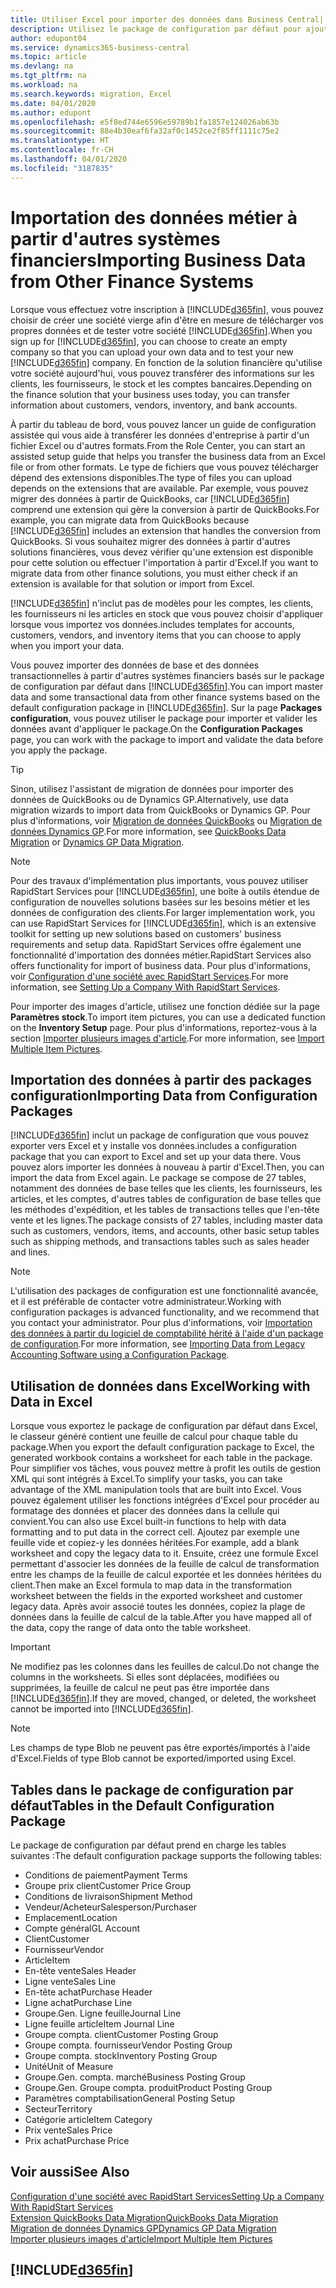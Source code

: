 ```yaml
---
title: Utiliser Excel pour importer des données dans Business Central| Microsoft Docs
description: Utilisez le package de configuration par défaut pour ajouter des données client dans Excel et les importer ensuite dans Business Central.
author: edupont04
ms.service: dynamics365-business-central
ms.topic: article
ms.devlang: na
ms.tgt_pltfrm: na
ms.workload: na
ms.search.keywords: migration, Excel
ms.date: 04/01/2020
ms.author: edupont
ms.openlocfilehash: e5f8ed744e6596e59789b1fa1857e124026ab63b
ms.sourcegitcommit: 88e4b30eaf6fa32af0c1452ce2f85ff1111c75e2
ms.translationtype: HT
ms.contentlocale: fr-CH
ms.lasthandoff: 04/01/2020
ms.locfileid: "3187835"
---
```

# <a name="importing-business-data-from-other-finance-systems"></a><span data-ttu-id="fbe84-103">Importation des données métier à partir d'autres systèmes financiers</span><span class="sxs-lookup"><span data-stu-id="fbe84-103">Importing Business Data from Other Finance Systems</span></span>
<span data-ttu-id="fbe84-104">Lorsque vous effectuez votre inscription à [!INCLUDE[d365fin](includes/d365fin_md.md)], vous pouvez choisir de créer une société vierge afin d'être en mesure de télécharger vos propres données et de tester votre société [!INCLUDE[d365fin](includes/d365fin_md.md)].</span><span class="sxs-lookup"><span data-stu-id="fbe84-104">When you sign up for [!INCLUDE[d365fin](includes/d365fin_md.md)], you can choose to create an empty company so that you can upload your own data and to test your new [!INCLUDE[d365fin](includes/d365fin_md.md)] company.</span></span> <span data-ttu-id="fbe84-105">En fonction de la solution financière qu'utilise votre société aujourd'hui, vous pouvez transférer des informations sur les clients, les fournisseurs, le stock et les comptes bancaires.</span><span class="sxs-lookup"><span data-stu-id="fbe84-105">Depending on the finance solution that your business uses today, you can transfer information about customers, vendors, inventory, and bank accounts.</span></span>  

<span data-ttu-id="fbe84-106">À partir du tableau de bord, vous pouvez lancer un guide de configuration assistée qui vous aide à transférer les données d'entreprise à partir d'un fichier Excel ou d'autres formats.</span><span class="sxs-lookup"><span data-stu-id="fbe84-106">From the Role Center, you can start an assisted setup guide that helps you transfer the business data from an Excel file or from other formats.</span></span> <span data-ttu-id="fbe84-107">Le type de fichiers que vous pouvez télécharger dépend des extensions disponibles.</span><span class="sxs-lookup"><span data-stu-id="fbe84-107">The type of files you can upload depends on the extensions that are available.</span></span> <span data-ttu-id="fbe84-108">Par exemple, vous pouvez migrer des données à partir de QuickBooks, car [!INCLUDE[d365fin](includes/d365fin_md.md)] comprend une extension qui gère la conversion à partir de QuickBooks.</span><span class="sxs-lookup"><span data-stu-id="fbe84-108">For example, you can migrate data from QuickBooks because [!INCLUDE[d365fin](includes/d365fin_md.md)] includes an extension that handles the conversion from QuickBooks.</span></span> <span data-ttu-id="fbe84-109">Si vous souhaitez migrer des données à partir d'autres solutions financières, vous devez vérifier qu'une extension est disponible pour cette solution ou effectuer l'importation à partir d'Excel.</span><span class="sxs-lookup"><span data-stu-id="fbe84-109">If you want to migrate data from other finance solutions, you must either check if an extension is available for that solution or import from Excel.</span></span>  

[!INCLUDE[d365fin](includes/d365fin_md.md)] <span data-ttu-id="fbe84-110">n'inclut pas de modèles pour les comptes, les clients, les fournisseurs ni les articles en stock que vous pouvez choisir d'appliquer lorsque vous importez vos données.</span><span class="sxs-lookup"><span data-stu-id="fbe84-110">includes templates for accounts, customers, vendors, and inventory items that you can choose to apply when you import your data.</span></span>

<span data-ttu-id="fbe84-111">Vous pouvez importer des données de base et des données transactionnelles à partir d'autres systèmes financiers basés sur le package de configuration par défaut dans [!INCLUDE[d365fin](includes/d365fin_md.md)].</span><span class="sxs-lookup"><span data-stu-id="fbe84-111">You can import master data and some transactional data from other finance systems based on the default configuration package in [!INCLUDE[d365fin](includes/d365fin_md.md)].</span></span> <span data-ttu-id="fbe84-112">Sur la page **Packages configuration**, vous pouvez utiliser le package pour importer et valider les données avant d'appliquer le package.</span><span class="sxs-lookup"><span data-stu-id="fbe84-112">On the **Configuration Packages** page, you can work with the package to import and validate the data before you apply the package.</span></span>  

> [!TIP]  
> <span data-ttu-id="fbe84-113">Sinon, utilisez l'assistant de migration de données pour importer des données de QuickBooks ou de Dynamics GP.</span><span class="sxs-lookup"><span data-stu-id="fbe84-113">Alternatively, use data migration wizards to import data from QuickBooks or Dynamics GP.</span></span> <span data-ttu-id="fbe84-114">Pour plus d'informations, voir [Migration de données QuickBooks](ui-extensions-quickbooks-data-migration.md) ou [Migration de données Dynamics GP](ui-extensions-dynamicsgp-data-migration.md).</span><span class="sxs-lookup"><span data-stu-id="fbe84-114">For more information, see [QuickBooks Data Migration](ui-extensions-quickbooks-data-migration.md) or [Dynamics GP Data Migration](ui-extensions-dynamicsgp-data-migration.md).</span></span>

> [!NOTE]  
> <span data-ttu-id="fbe84-115">Pour des travaux d'implémentation plus importants, vous pouvez utiliser RapidStart Services pour [!INCLUDE[d365fin](includes/d365fin_md.md)], une boîte à outils étendue de configuration de nouvelles solutions basées sur les besoins métier et les données de configuration des clients.</span><span class="sxs-lookup"><span data-stu-id="fbe84-115">For larger implementation work, you can use RapidStart Services for [!INCLUDE[d365fin](includes/d365fin_md.md)], which is an extensive toolkit for setting up new solutions based on customers' business requirements and setup data.</span></span> <span data-ttu-id="fbe84-116">RapidStart Services offre également une fonctionnalité d'importation des données métier.</span><span class="sxs-lookup"><span data-stu-id="fbe84-116">RapidStart Services also offers functionality for import of business data.</span></span> <span data-ttu-id="fbe84-117">Pour plus d'informations, voir [Configuration d'une société avec RapidStart Services](admin-set-up-a-company-with-rapidstart.md).</span><span class="sxs-lookup"><span data-stu-id="fbe84-117">For more information, see [Setting Up a Company With RapidStart Services](admin-set-up-a-company-with-rapidstart.md).</span></span>

<span data-ttu-id="fbe84-118">Pour importer des images d'article, utilisez une fonction dédiée sur la page **Paramètres stock**.</span><span class="sxs-lookup"><span data-stu-id="fbe84-118">To import item pictures, you can use a dedicated function on the **Inventory Setup** page.</span></span> <span data-ttu-id="fbe84-119">Pour plus d'informations, reportez-vous à la section [Importer plusieurs images d'article](inventory-how-import-item-pictures.md).</span><span class="sxs-lookup"><span data-stu-id="fbe84-119">For more information, see [Import Multiple Item Pictures](inventory-how-import-item-pictures.md).</span></span>

## <a name="importing-data-from-configuration-packages"></a><span data-ttu-id="fbe84-120">Importation des données à partir des packages configuration</span><span class="sxs-lookup"><span data-stu-id="fbe84-120">Importing Data from Configuration Packages</span></span>
[!INCLUDE[d365fin](includes/d365fin_md.md)] <span data-ttu-id="fbe84-121">inclut un package de configuration que vous pouvez exporter vers Excel et y installe vos données.</span><span class="sxs-lookup"><span data-stu-id="fbe84-121">includes a configuration package that you can export to Excel and set up your data there.</span></span> <span data-ttu-id="fbe84-122">Vous pouvez alors importer les données à nouveau à partir d'Excel.</span><span class="sxs-lookup"><span data-stu-id="fbe84-122">Then, you can import the data from Excel again.</span></span> <span data-ttu-id="fbe84-123">Le package se compose de 27 tables, notamment des données de base telles que les clients, les fournisseurs, les articles, et les comptes, d'autres tables de configuration de base telles que les méthodes d'expédition, et les tables de transactions telles que l'en-tête vente et les lignes.</span><span class="sxs-lookup"><span data-stu-id="fbe84-123">The package consists of 27 tables, including master data such as customers, vendors, items, and accounts, other basic setup tables such as shipping methods, and transactions tables such as sales header and lines.</span></span>  

> [!NOTE]  
>   <span data-ttu-id="fbe84-124">L'utilisation des packages de configuration est une fonctionnalité avancée, et il est préférable de contacter votre administrateur.</span><span class="sxs-lookup"><span data-stu-id="fbe84-124">Working with configuration packages is advanced functionality, and we recommend that you contact your administrator.</span></span> <span data-ttu-id="fbe84-125">Pour plus d'informations, voir [Importation des données à partir du logiciel de comptabilité hérité à l'aide d'un package de configuration](across-import-data-configuration-packages.md).</span><span class="sxs-lookup"><span data-stu-id="fbe84-125">For more information, see [Importing Data from Legacy Accounting Software using a Configuration Package](across-import-data-configuration-packages.md).</span></span>

## <a name="working-with-data-in-excel"></a><span data-ttu-id="fbe84-126">Utilisation de données dans Excel</span><span class="sxs-lookup"><span data-stu-id="fbe84-126">Working with Data in Excel</span></span>
<span data-ttu-id="fbe84-127">Lorsque vous exportez le package de configuration par défaut dans Excel, le classeur généré contient une feuille de calcul pour chaque table du package.</span><span class="sxs-lookup"><span data-stu-id="fbe84-127">When you export the default configuration package to Excel, the generated workbook contains a worksheet for each table in the package.</span></span> <span data-ttu-id="fbe84-128">Pour simplifier vos tâches, vous pouvez mettre à profit les outils de gestion XML qui sont intégrés à Excel.</span><span class="sxs-lookup"><span data-stu-id="fbe84-128">To simplify your tasks, you can take advantage of the XML manipulation tools that are built into Excel.</span></span> <span data-ttu-id="fbe84-129">Vous pouvez également utiliser les fonctions intégrées d'Excel pour procéder au formatage des données et placer des données dans la cellule qui convient.</span><span class="sxs-lookup"><span data-stu-id="fbe84-129">You can also use Excel built-in functions to help with data formatting and to put data in the correct cell.</span></span> <span data-ttu-id="fbe84-130">Ajoutez par exemple une feuille vide et copiez-y les données héritées.</span><span class="sxs-lookup"><span data-stu-id="fbe84-130">For example, add a blank worksheet and copy the legacy data to it.</span></span> <span data-ttu-id="fbe84-131">Ensuite, créez une formule Excel permettant d'associer les données de la feuille de calcul de transformation entre les champs de la feuille de calcul exportée et les données héritées du client.</span><span class="sxs-lookup"><span data-stu-id="fbe84-131">Then make an Excel formula to map data in the transformation worksheet between the fields in the exported worksheet and customer legacy data.</span></span> <span data-ttu-id="fbe84-132">Après avoir associé toutes les données, copiez la plage de données dans la feuille de calcul de la table.</span><span class="sxs-lookup"><span data-stu-id="fbe84-132">After you have mapped all of the data, copy the range of data onto the table worksheet.</span></span>  

> [!IMPORTANT]  
>  <span data-ttu-id="fbe84-133">Ne modifiez pas les colonnes dans les feuilles de calcul.</span><span class="sxs-lookup"><span data-stu-id="fbe84-133">Do not change the columns in the worksheets.</span></span> <span data-ttu-id="fbe84-134">Si elles sont déplacées, modifiées ou supprimées, la feuille de calcul ne peut pas être importée dans [!INCLUDE[d365fin](includes/d365fin_md.md)].</span><span class="sxs-lookup"><span data-stu-id="fbe84-134">If they are moved, changed, or deleted, the worksheet cannot be imported into [!INCLUDE[d365fin](includes/d365fin_md.md)].</span></span>

> [!NOTE]
> <span data-ttu-id="fbe84-135">Les champs de type Blob ne peuvent pas être exportés/importés à l'aide d'Excel.</span><span class="sxs-lookup"><span data-stu-id="fbe84-135">Fields of type Blob cannot be exported/imported using Excel.</span></span>

## <a name="tables-in-the-default-configuration-package"></a><span data-ttu-id="fbe84-136">Tables dans le package de configuration par défaut</span><span class="sxs-lookup"><span data-stu-id="fbe84-136">Tables in the Default Configuration Package</span></span>
<span data-ttu-id="fbe84-137">Le package de configuration par défaut prend en charge les tables suivantes :</span><span class="sxs-lookup"><span data-stu-id="fbe84-137">The default configuration package supports the following tables:</span></span>

-   <span data-ttu-id="fbe84-138">Conditions de paiement</span><span class="sxs-lookup"><span data-stu-id="fbe84-138">Payment Terms</span></span>
-   <span data-ttu-id="fbe84-139">Groupe prix client</span><span class="sxs-lookup"><span data-stu-id="fbe84-139">Customer Price Group</span></span>
-   <span data-ttu-id="fbe84-140">Conditions de livraison</span><span class="sxs-lookup"><span data-stu-id="fbe84-140">Shipment Method</span></span>
-   <span data-ttu-id="fbe84-141">Vendeur/Acheteur</span><span class="sxs-lookup"><span data-stu-id="fbe84-141">Salesperson/Purchaser</span></span>
-   <span data-ttu-id="fbe84-142">Emplacement</span><span class="sxs-lookup"><span data-stu-id="fbe84-142">Location</span></span>
-   <span data-ttu-id="fbe84-143">Compte général</span><span class="sxs-lookup"><span data-stu-id="fbe84-143">GL Account</span></span>
-   <span data-ttu-id="fbe84-144">Client</span><span class="sxs-lookup"><span data-stu-id="fbe84-144">Customer</span></span>
-   <span data-ttu-id="fbe84-145">Fournisseur</span><span class="sxs-lookup"><span data-stu-id="fbe84-145">Vendor</span></span>
-   <span data-ttu-id="fbe84-146">Article</span><span class="sxs-lookup"><span data-stu-id="fbe84-146">Item</span></span>
-   <span data-ttu-id="fbe84-147">En-tête vente</span><span class="sxs-lookup"><span data-stu-id="fbe84-147">Sales Header</span></span>
-   <span data-ttu-id="fbe84-148">Ligne vente</span><span class="sxs-lookup"><span data-stu-id="fbe84-148">Sales Line</span></span>
-   <span data-ttu-id="fbe84-149">En-tête achat</span><span class="sxs-lookup"><span data-stu-id="fbe84-149">Purchase Header</span></span>
-   <span data-ttu-id="fbe84-150">Ligne achat</span><span class="sxs-lookup"><span data-stu-id="fbe84-150">Purchase Line</span></span>
-   <span data-ttu-id="fbe84-151">Groupe.</span><span class="sxs-lookup"><span data-stu-id="fbe84-151">Gen.</span></span> <span data-ttu-id="fbe84-152">Ligne feuille</span><span class="sxs-lookup"><span data-stu-id="fbe84-152">Journal Line</span></span>
-   <span data-ttu-id="fbe84-153">Ligne feuille article</span><span class="sxs-lookup"><span data-stu-id="fbe84-153">Item Journal Line</span></span>
-   <span data-ttu-id="fbe84-154">Groupe compta. client</span><span class="sxs-lookup"><span data-stu-id="fbe84-154">Customer Posting Group</span></span>
-   <span data-ttu-id="fbe84-155">Groupe compta. fournisseur</span><span class="sxs-lookup"><span data-stu-id="fbe84-155">Vendor Posting Group</span></span>
-   <span data-ttu-id="fbe84-156">Groupe compta. stock</span><span class="sxs-lookup"><span data-stu-id="fbe84-156">Inventory Posting Group</span></span>
-   <span data-ttu-id="fbe84-157">Unité</span><span class="sxs-lookup"><span data-stu-id="fbe84-157">Unit of Measure</span></span>
-   <span data-ttu-id="fbe84-158">Groupe.</span><span class="sxs-lookup"><span data-stu-id="fbe84-158">Gen.</span></span> <span data-ttu-id="fbe84-159">compta. marché</span><span class="sxs-lookup"><span data-stu-id="fbe84-159">Business Posting Group</span></span>
-   <span data-ttu-id="fbe84-160">Groupe.</span><span class="sxs-lookup"><span data-stu-id="fbe84-160">Gen.</span></span> <span data-ttu-id="fbe84-161">Groupe compta. produit</span><span class="sxs-lookup"><span data-stu-id="fbe84-161">Product Posting Group</span></span>
-   <span data-ttu-id="fbe84-162">Paramètres comptabilisation</span><span class="sxs-lookup"><span data-stu-id="fbe84-162">General Posting Setup</span></span>
-   <span data-ttu-id="fbe84-163">Secteur</span><span class="sxs-lookup"><span data-stu-id="fbe84-163">Territory</span></span>
-   <span data-ttu-id="fbe84-164">Catégorie article</span><span class="sxs-lookup"><span data-stu-id="fbe84-164">Item Category</span></span>
-   <span data-ttu-id="fbe84-165">Prix vente</span><span class="sxs-lookup"><span data-stu-id="fbe84-165">Sales Price</span></span>
-   <span data-ttu-id="fbe84-166">Prix achat</span><span class="sxs-lookup"><span data-stu-id="fbe84-166">Purchase Price</span></span>

## <a name="see-also"></a><span data-ttu-id="fbe84-167">Voir aussi</span><span class="sxs-lookup"><span data-stu-id="fbe84-167">See Also</span></span>
[<span data-ttu-id="fbe84-168">Configuration d'une société avec RapidStart Services</span><span class="sxs-lookup"><span data-stu-id="fbe84-168">Setting Up a Company With RapidStart Services</span></span>](admin-set-up-a-company-with-rapidstart.md)  
[<span data-ttu-id="fbe84-169">Extension QuickBooks Data Migration</span><span class="sxs-lookup"><span data-stu-id="fbe84-169">QuickBooks Data Migration</span></span>](ui-extensions-quickbooks-data-migration.md)  
[<span data-ttu-id="fbe84-170">Migration de données Dynamics GP</span><span class="sxs-lookup"><span data-stu-id="fbe84-170">Dynamics GP Data Migration</span></span>](ui-extensions-dynamicsgp-data-migration.md)  
[<span data-ttu-id="fbe84-171">Importer plusieurs images d'article</span><span class="sxs-lookup"><span data-stu-id="fbe84-171">Import Multiple Item Pictures</span></span>](inventory-how-import-item-pictures.md)

## [!INCLUDE[d365fin](includes/free_trial_md.md)]  
